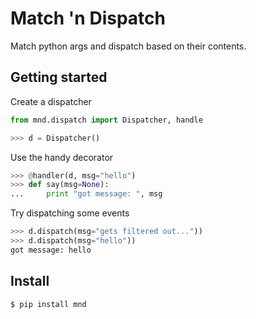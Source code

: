 Match 'n Dispatch
=================

Match python args and dispatch based on their contents.


Getting started
---------------

Create a dispatcher
```python
from mnd.dispatch import Dispatcher, handle

>>> d = Dispatcher()
```

Use the handy decorator
```python
>>> @handler(d, msg="hello")
>>> def say(msg=None):
...     print "got message: ", msg
```

Try dispatching some events
```python
>>> d.dispatch(msg="gets filtered out..."))
>>> d.dispatch(msg="hello"))
got message: hello
```

Install
-------

```$ pip install mnd```
